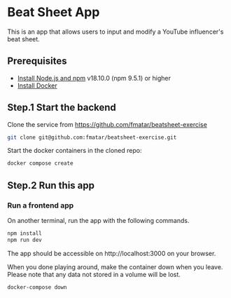 # Beat Sheet App
This is an app that allows users to input and modify a YouTube influencer's beat sheet. 

## Prerequisites

- [Install Node.js and npm](https://nodejs.org/en/download/) v18.10.0 (npm 9.5.1) or higher
- [Install Docker](https://www.docker.com/)

## Step.1 Start the backend
Clone the service from https://github.com/fmatar/beatsheet-exercise

  ```sh
  git clone git@github.com:fmatar/beatsheet-exercise.git
  ```

Start the docker containers in the cloned repo:

  ```sh
  docker compose create
  ```


## Step.2 Run this app
### Run a frontend app

On another terminal, run the app with the following commands.

  ```sh
  npm install
  npm run dev
  ```

The app should be accessible on http://localhost:3000 on your browser.

When you done playing around, make the container down when you leave.  Please note that any data not stored in a volume will be lost.

`docker-compose down`
